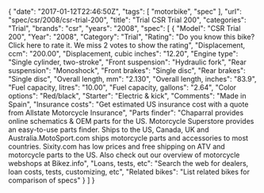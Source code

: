 {
    "date": "2017-01-12T22:46:50Z",
    "tags": [
        "motorbike",
        "spec"
    ],
    "url": "spec\/csr\/2008\/csr-trial-200",
    "title": "Trial CSR Trial 200",
    "categories": "Trial",
    "brands": "csr",
    "years": "2008",
    "spec": [
        {
            "Model": "CSR Trial 200",
            "Year": "2008",
            "Category": "Trial",
            "Rating": "Do you know this bike?Click here to rate it. We miss 2 votes to show the rating",
            "Displacement, ccm": "200.00",
            "Displacement, cubic inches": "12.20",
            "Engine type": "Single cylinder, two-stroke",
            "Front suspension": "Hydraulic fork",
            "Rear suspension": "Monoshock",
            "Front brakes": "Single disc",
            "Rear brakes": "Single disc",
            "Overall length, mm": "2.130",
            "Overall length, inches": "83.9",
            "Fuel capacity, litres": "10.00",
            "Fuel capacity, gallons": "2.64",
            "Color options": "Red\/black",
            "Starter": "Electric & kick",
            "Comments": "Made in Spain",
            "Insurance costs": "Get estimated US insurance cost with a quote from Allstate Motorcycle Insurance",
            "Parts finder": "Chaparral provides online schematics & OEM parts for the US.   Motorcycle Superstore provides an easy-to-use parts finder. Ships to the US, Canada, UK and Australia.MotoSport.com ships motorcycle parts and accessories to most countries.    Sixity.com has low prices and free shipping on ATV and motorcycle parts to the US. Also check out our overview of motorcycle webshops at Bikez.info",
            "Loans, tests, etc": "Search the web for dealers, loan costs, tests, customizing, etc",
            "Related bikes": "List related bikes for comparison of specs"
        }
    ]
}